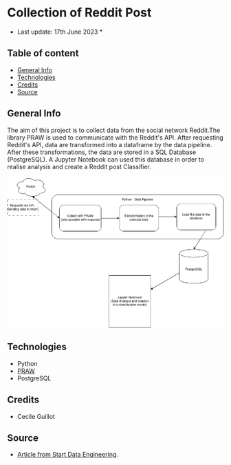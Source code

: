 # Collection of Reddit Post

* Last update: 17th June 2023 *

## Table of content

- [General Info](#general-info)
- [Technologies](#technologies)
- [Credits](#credits)
- [Source](#source)

## General Info

The aim of this project is to collect data from the social network Reddit.The library PRAW is used to communicate with the Reddit's API. After requesting Reddit's API, data are transformed into a dataframe by the data pipeline. After these transformations, the data are stored in a SQL Database (PostgreSQL). A Jupyter Notebook can used this database in order to realise analysis and create a Reddit post Classifier. 

![Alt text](illustration/Reddit-collection.png)

## Technologies

- Python
- [PRAW](https://praw.readthedocs.io/en/stable/)
- PostgreSQL

## Credits

- Cecile Guillot

## Source

- [Article from Start Data Engineering](https://www.startdataengineering.com/post/code-patterns/).
